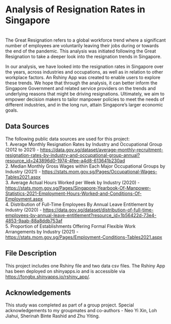 # Analysis of Resignation Rates in Singapore
<br>
The Great Resignation refers to a global workforce trend where a significant number of employees are voluntarily leaving their jobs during or towards the end of the pandemic. This analysis was initiated following the Great Resignation to take a deeper look into the resignation trends in Singapore.

In our analysis, we have looked into the resignation rates in Singapore over the years, across industries and occupations, as well as in relation to other workplace factors. An Rshiny App was created to enable users to explore these trends. We hope that through the analysis, it can better inform the Singapore Government and related service providers on the trends and underlying reasons that might be driving resignations. Ultimately, we aim to empower decision makers to tailor manpower policies to meet the needs of different industries, and in the long run, attain Singapore’s larger economic goals.
<br>

## Data Sources
The following public data sources are used for this project:
<br>1. Average Monthly Resignation Rates by Industry and Occupational Group (2012 to 2021) -  <https://data.gov.sg/dataset/average-monthly-recruitment-resignation-rates-by-industry-and-occupational-group-annual?resource_id=243896d0-1974-4fee-a4d8-613641b230ad>
<br>2. Median Monthly Gross Wages within Each Major Occupational Groups by Industry (2021) - <https://stats.mom.gov.sg/Pages/Occupational-Wages-Tables2021.aspx>
<br>3. Average Actual Hours Worked per Week by Industry (2020) - <https://stats.mom.gov.sg/Pages/Singapore-Yearbook-Of-Manpower-Statistics-2021-Employment-Hours-Worked-and-Conditions-Of-Employment.aspx>
<br>4. Distribution of Full-Time Employees By Annual Leave Entitlement by Industry (2020) - <https://data.gov.sg/dataset/distribution-of-full-time-employees-by-annual-leave-entitlement?resource_id=1b56422d-73e4-4853-9aab-88a8ddb753af>
<br>5. Proportion of Establishments Offering Formal Flexible Work Arrangements by Industry (2021) - <https://stats.mom.gov.sg/Pages/Employment-Conditions-Tables2021.aspx>

## File Description
This project includes one Rshiny file and two data csv files. The Rshiny App has been deployed on shinyapps.io and is accessible via <https://fongbx.shinyapps.io/rshiny_app/>.

## Acknowledgements
This study was completed as part of a group project. Special acknowledgements to my groupmates and co-authors - Neo Yi Xin, Loh Jiahui, Sherinah Binte Rashid and Zhu Yiting.
